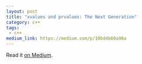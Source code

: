 ```yaml
---
layout: post
title: "xvalues and prvalues: The Next Generation"
category: c++
tags:
 - c++
medium_link: https://medium.com/p/10bd4b60a96a
---
```


Read it [on Medium](https://medium.com/p/10bd4b60a96a?source=brevzin.github.io).
